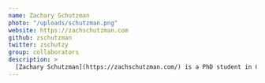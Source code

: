 ```yaml
---
name: Zachary Schutzman
photo: "/uploads/schutzman.png"
website: https://zachschutzman.com
github: zschutzman
twitter: zschutzy
group: collaborators
description: >
  [Zachary Schutzman](https://zachschutzman.com/) is a PhD student in Computer and Information Science at the University of Pennsylvania, working with Aaron Roth. Zach's work with MGGG includes algorithm design for various software projects and interactive introductions to the math of redistricting. More broadly, Zach works on topics at the interface of computing and social norms, such as fairness and privacy.
---
```

